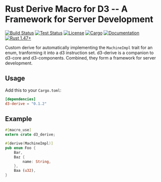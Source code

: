 # Rust Derive Macro for D3 -- A Framework for Server Development

[![Build Status](https://github.com/BruceBrown/d3/workflows/Rust/badge.svg)](
https://github.com/brucebrown/d3/actions)
[![Test Status](https://github.com/BruceBrown/d3/workflows/Tests/badge.svg)](
https://github.com/brucebrown/d3/actions)
[![License](https://img.shields.io/badge/license-MIT%20OR%20Apache--2.0-blue.svg)](
https://github.com/BruceBrown/d3#license)
[![Cargo](https://img.shields.io/crates/v/d3-derive.svg)](
https://crates.io/crates/d3-derive)
[![Documentation](https://docs.rs/d3-derive/badge.svg)](
https://docs.rs/d3-derive)
[![Rust 1.47+](https://img.shields.io/badge/rust-1.47+-color.svg)](
https://www.rust-lang.org)


Custom derive for automatically implementing the `MachineImpl` trait for an enum, tranforming it into a d3 instruction set. d3-derive is a companion to d3-core and d3-components. Combined, they form a framework for server development.

## Usage

Add this to your `Cargo.toml`:

```toml
[dependencies]
d3-derive = "0.1.2"
```

## Example
```rust
#[macro_use]
extern crate d3_derive;

#[derive(MachineImpl)]
pub enum Foo {
    Bar,
    Baz {
        name: String,
    },
    Baa (u32),
}
```
